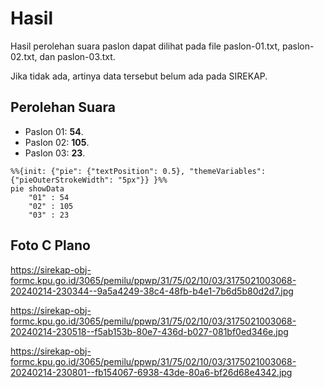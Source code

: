 # Hasil

Hasil perolehan suara paslon dapat dilihat pada file paslon-01.txt, paslon-02.txt, dan paslon-03.txt.

Jika tidak ada, artinya data tersebut belum ada pada SIREKAP.

## Perolehan Suara

 * Paslon 01: **54**.
 * Paslon 02: **105**.
 * Paslon 03: **23**.

```mermaid
%%{init: {"pie": {"textPosition": 0.5}, "themeVariables": {"pieOuterStrokeWidth": "5px"}} }%%
pie showData
    "01" : 54
    "02" : 105
    "03" : 23
```
## Foto C Plano

https://sirekap-obj-formc.kpu.go.id/3065/pemilu/ppwp/31/75/02/10/03/3175021003068-20240214-230344--9a5a4249-38c4-48fb-b4e1-7b6d5b80d2d7.jpg

https://sirekap-obj-formc.kpu.go.id/3065/pemilu/ppwp/31/75/02/10/03/3175021003068-20240214-230518--f5ab153b-80e7-436d-b027-081bf0ed346e.jpg

https://sirekap-obj-formc.kpu.go.id/3065/pemilu/ppwp/31/75/02/10/03/3175021003068-20240214-230801--fb154067-6938-43de-80a6-bf26d68e4342.jpg
